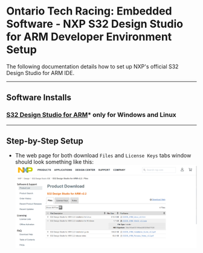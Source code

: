 # Ontario Tech Racing: Embedded Software - NXP S32 Design Studio for ARM Developer Environment Setup

The following documentation details how to set up NXP's official S32 Design Studio for ARM IDE.

---

## Software Installs

### [S32 Design Studio for ARM](https://www.nxp.com/design/design-center/software/development-software/s32-design-studio-ide/s32-design-studio-for-arm:S32DS-ARM)* only for Windows and Linux

---

## Step-by-Step Setup

- The web page for both download `Files` and `License Keys` tabs window should look something like
  this:
  ![MATLAB NXP S32DesignStudio Page.png](pictures%2Fnxp%2FMATLAB%20NXP%20S32DesignStudio%20Page.png)
